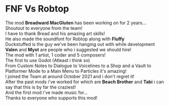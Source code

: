 # FNF Vs Robtop
The mod **Breadward MacGluten** has been working on for 2 years... \
Shoutout to everyone from the team! \
I have to thank Bread and his amazing art skills! \
He also made the soundfont for Robtop along with **Fluffy** \
Duckstuffed is the guy we've been hanging out with while development \
**Valen** and **Myst** are people who i suggested we should hire! \
The mod with 1 artist, 1 coder and 5 composers! \
The first to use Godot (Atleast i think so) \
From Custom Notes to Dialogue to Voicelines to a Shop and a Vault to Platformer Mode to a Main Menu to Particles it's amazing! \
I joined the Team at around October 2021 and i don't regret it! \
After the past mods i've worked for which are **Beach Brother** and **Tabi** i can say that this is by far the craziest! \
And the first mod i've made music for... \
Thanks to everyone who supports this mod!
